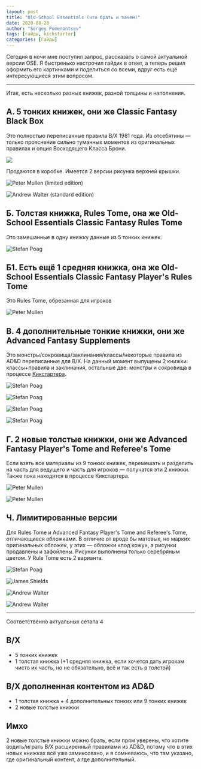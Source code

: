 ```yaml
---
layout: post
title: "Old-School Essentials (что брать и зачем)"
date: 2020-08-28
author: "Sergey Pomerantsev"
tags: [гайды, kickstarter]
categories: [Гайды]
---
```


Сегодня в ночи мне поступил запрос, рассказать о самой актуальной версии OSE. Я быстренько настрочил гайдик в ответ, а теперь решил оформить его картинками и поделиться со всеми, вдруг есть ещё интересующиеся этим вопросом.

---

Итак, есть несколько разных книжек, разной толщины и наполнения.

## А. 5 тонких книжек, они же Classic Fantasy Black Box

Это полностью переписанные правила B/X 1981 года. Из отсебятины — только прояснение сильно туманных моментов из оригинальных правилах и опция Восходящего Класса Брони.

![](/images/_OSE_1.jpg)

Продаются в коробке. Имеется 2 версии рисунка верхней крышки.

![Peter Mullen (limited edition)](/images/_OSE_2.png)

![Andrew Walter (standard edition)](/images/_OSE_3.png)

## Б. Толстая книжка, Rules Tome, она же Old-School Essentials Classic Fantasy Rules Tome

Это замешанные в одну книжку данные из 5 тонких книжек.

![Stefan Poag](/images/_OSE_4.jpg)

## Б1. Есть ещё 1 средняя книжка, она же Old-School Essentials Classic Fantasy Player's Rules Tome

Это Rules Tome, обрезанная для игроков

![Peter Mullen](/images/_OSE_5.jpg)

## В. 4 дополнительные тонкие книжки, они же Advanced Fantasy Supplements

Это монстры/сокровища/заклинания/классы/некоторые правила из AD&D переписанные для B/X. На данный момент выпущены 2 книжки: классы+правила и заклинания, остальные две: монстры и сокровища в процессе [Кикстартера](https://www.kickstarter.com/projects/exaltedfuneral/old-school-essentials-advanced-fantasy).

![Stefan Poag](/images/_OSE_6.png)

![Stefan Poag](/images/_OSE_7.png)

![Stefan Poag](/images/_OSE_8.png)

![Stefan Poag](/images/_OSE_9.png)

## Г. 2 новые толстые книжки, они же Advanced Fantasy Player's Tome and Referee's Tome

Если взять все материалы из 9 тонких книжек, перемешать и разделить на часть для ведущего и часть для игроков — получатся эти 2 книжки. Также пока находятся в процессе Кикстартера.

![Peter Mullen](/images/_OSE_10.png)

![Peter Mullen](/images/_OSE_11.png)

## Ч. Лимитированные версии

Для Rules Tome и Advanced Fantasy Player's Tome and Referee's Tome, отличающиеся обложками. В отличие от вроде бы матовых, но марких оригинальных обложек, у этих — обложки «под кожу», а рисунки продавлены и зафойлены. Рисунки выполнены только серебряным цветом. У Rule Tome есть 2 варианта.

![Stefan Poag](/images/_OSE_12.png)

![James Shields](/images/_OSE_13.png)

![Andrew Walter](/images/_OSE_14.png)

![Andrew Walter](/images/_OSE_15.png)

---

Соответственно актуальных сетапа 4

## B/X

- 5 тонких книжек
- 1 толстая книжка (+1 средняя книжка, если хочется дать игрокам чисто их часть, но не обязательно, всё и так есть в толстой)

## B/X дополненная контентом из AD&D

- 1 толстая книжка + 4 дополнительных тонких или 9 тонких книжек
- 2 новые толстые книжки

## Имхо

2 новые толстые книжки можно брать, если прям уверены, что хотите водить/играть B/X расширенный правилами из AD&D, потому что в этих новых книжках всё уже замиксовано, и я сомневаюсь, что там указано, где оригинальный контент, а где дополнительный.

